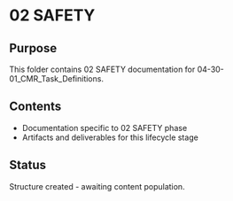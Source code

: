 # 02 SAFETY

## Purpose
This folder contains 02 SAFETY documentation for 04-30-01_CMR_Task_Definitions.

## Contents
- Documentation specific to 02 SAFETY phase
- Artifacts and deliverables for this lifecycle stage

## Status
Structure created - awaiting content population.
